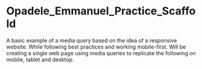# Opadele_Emmanuel_Practice_Scaffold
A basic example of a media query based on the idea of a responsive website. While following best practices and working mobile-first. Will be creating a single web page using media queries to replicate the following on mobile, tablet and desktop.
